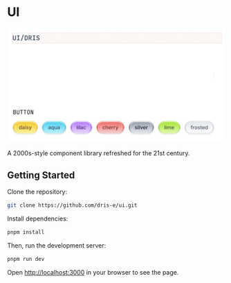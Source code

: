 # UI

![UI/DRIS](./public/assets/og-image.png)

A 2000s-style component library refreshed for the 21st century.

## Getting Started

Clone the repository:

```bash
git clone https://github.com/dris-e/ui.git
```

Install dependencies:

```bash
pnpm install
```

Then, run the development server:

```bash
pnpm run dev
```

Open [http://localhost:3000](http://localhost:3000) in your browser to see the page.
